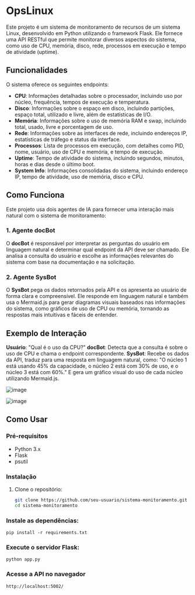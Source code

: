 # OpsLinux

Este projeto é um sistema de monitoramento de recursos de um sistema Linux, desenvolvido em Python utilizando o framework Flask. Ele fornece uma API RESTful que permite monitorar diversos aspectos do sistema, como uso de CPU, memória, disco, rede, processos em execução e tempo de atividade (uptime).

## Funcionalidades

O sistema oferece os seguintes endpoints:

- **CPU**: Informações detalhadas sobre o processador, incluindo uso por núcleo, frequência, tempos de execução e temperatura.
- **Disco**: Informações sobre o espaço em disco, incluindo partições, espaço total, utilizado e livre, além de estatísticas de I/O.
- **Memória**: Informações sobre o uso de memória RAM e swap, incluindo total, usado, livre e porcentagem de uso.
- **Rede**: Informações sobre as interfaces de rede, incluindo endereços IP, estatísticas de tráfego e status da interface.
- **Processos**: Lista de processos em execução, com detalhes como PID, nome, usuário, uso de CPU e memória, e tempo de execução.
- **Uptime**: Tempo de atividade do sistema, incluindo segundos, minutos, horas e dias desde o último boot.
- **System Info**: Informações consolidadas do sistema, incluindo endereço IP, tempo de atividade, uso de memória, disco e CPU.

## Como Funciona

Este projeto usa dois agentes de IA para fornecer uma interação mais natural com o sistema de monitoramento:

### 1. Agente docBot
O **docBot** é responsável por interpretar as perguntas do usuário em linguagem natural e determinar qual endpoint da API deve ser chamado. Ele analisa a consulta do usuário e escolhe as informações relevantes do sistema com base na documentação e na solicitação.

### 2. Agente SysBot
O **SysBot** pega os dados retornados pela API e os apresenta ao usuário de forma clara e compreensível. Ele responde em linguagem natural e também usa o Mermaid.js para gerar diagramas visuais baseados nas informações do sistema, como gráficos de uso de CPU ou memória, tornando as respostas mais intuitivas e fáceis de entender.

## Exemplo de Interação
**Usuário**: "Qual é o uso da CPU?"
**docBot**: Detecta que a consulta é sobre o uso de CPU e chama o endpoint correspondente.
**SysBot**: Recebe os dados da API, traduz para uma resposta em linguagem natural, como: "O núcleo 1 está usando 45% da capacidade, o núcleo 2 está com 30% de uso, e o núcleo 3 está com 60%." E gera um gráfico visual do uso de cada núcleo utilizando Mermaid.js.

![image](https://github.com/user-attachments/assets/6d1f35ac-d8d8-4824-9139-c28f145ac2ff)

![image](https://github.com/user-attachments/assets/b4457766-cb2c-46b1-aa5c-174f87282c2c)

## Como Usar

### Pré-requisitos

- Python 3.x
- Flask
- psutil

### Instalação

1. Clone o repositório:

   ```bash
   git clone https://github.com/seu-usuario/sistema-monitoramento.git
   cd sistema-monitoramento


### Instale as dependências:
    pip install -r requirements.txt

### Execute o servidor Flask:
    python app.py

### Acesse a API no navegador
    http://localhost:5002/
